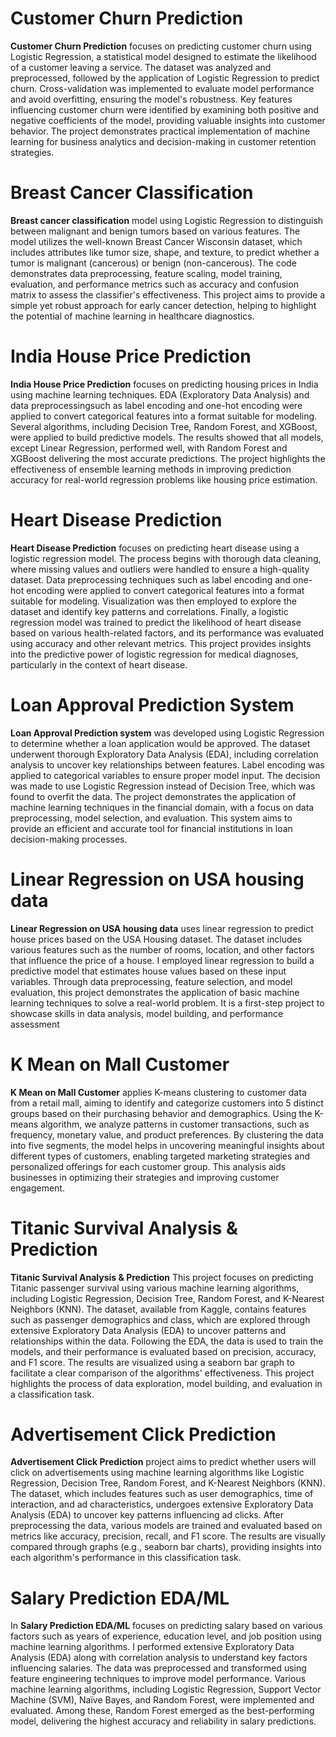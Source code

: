 # Customer Churn Prediction
**Customer Churn Prediction** focuses on predicting customer churn using Logistic Regression, a statistical model designed to estimate the likelihood of a customer leaving a service. The dataset was analyzed and preprocessed, followed by the application of Logistic Regression to predict churn. Cross-validation was implemented to evaluate model performance and avoid overfitting, ensuring the model's robustness. Key features influencing customer churn were identified by examining both positive and negative coefficients of the model, providing valuable insights into customer behavior. The project demonstrates practical implementation of machine learning for business analytics and decision-making in customer retention strategies.
# Breast Cancer Classification
**Breast cancer classification** model using Logistic Regression to distinguish between malignant and benign tumors based on various features. The model utilizes the well-known Breast Cancer Wisconsin dataset, which includes attributes like tumor size, shape, and texture, to predict whether a tumor is malignant (cancerous) or benign (non-cancerous). The code demonstrates data preprocessing, feature scaling, model training, evaluation, and performance metrics such as accuracy and confusion matrix to assess the classifier's effectiveness. This project aims to provide a simple yet robust approach for early cancer detection, helping to highlight the potential of machine learning in healthcare diagnostics.
# India House Price Prediction
**India House Price Prediction** focuses on predicting housing prices in India using machine learning techniques. EDA (Exploratory Data Analysis) and data preprocessingsuch as label encoding and one-hot encoding were applied to convert categorical features into a format suitable for modeling. Several algorithms, including Decision Tree, Random Forest, and XGBoost, were applied to build predictive models. The results showed that all models, except Linear Regression, performed well, with Random Forest and XGBoost delivering the most accurate predictions. The project highlights the effectiveness of ensemble learning methods in improving prediction accuracy for real-world regression problems like housing price estimation.
# Heart Disease Prediction
**Heart Disease Prediction** focuses on predicting heart disease using a logistic regression model. The process begins with thorough data cleaning, where missing values and outliers were handled to ensure a high-quality dataset. Data preprocessing techniques such as label encoding and one-hot encoding were applied to convert categorical features into a format suitable for modeling. Visualization was then employed to explore the dataset and identify key patterns and correlations. Finally, a logistic regression model was trained to predict the likelihood of heart disease based on various health-related factors, and its performance was evaluated using accuracy and other relevant metrics. This project provides insights into the predictive power of logistic regression for medical diagnoses, particularly in the context of heart disease.
# Loan Approval Prediction System
**Loan Approval Prediction system** was developed using Logistic Regression to determine whether a loan application would be approved. The dataset underwent thorough Exploratory Data Analysis (EDA), including correlation analysis to uncover key relationships between features. Label encoding was applied to categorical variables to ensure proper model input. The decision was made to use Logistic Regression instead of Decision Tree, which was found to overfit the data. The project demonstrates the application of machine learning techniques in the financial domain, with a focus on data preprocessing, model selection, and evaluation. This system aims to provide an efficient and accurate tool for financial institutions in loan decision-making processes.
# Linear Regression on USA housing data
**Linear Regression on USA housing data** uses linear regression to predict house prices based on the USA Housing dataset. The dataset includes various features such as the number of rooms, location, and other factors that influence the price of a house. I employed linear regression to build a predictive model that estimates house values based on these input variables. Through data preprocessing, feature selection, and model evaluation, this project demonstrates the application of basic machine learning techniques to solve a real-world problem. It is a first-step project to showcase skills in data analysis, model building, and performance assessment
# K Mean on Mall Customer
**K Mean on Mall Customer** applies K-means clustering to customer data from a retail mall, aiming to identify and categorize customers into 5 distinct groups based on their purchasing behavior and demographics. Using the K-means algorithm, we analyze patterns in customer transactions, such as frequency, monetary value, and product preferences. By clustering the data into five segments, the model helps in uncovering meaningful insights about different types of customers, enabling targeted marketing strategies and personalized offerings for each customer group. This analysis aids businesses in optimizing their strategies and improving customer engagement.
# Titanic Survival Analysis & Prediction 
**Titanic Survival Analysis & Prediction** This project focuses on predicting Titanic passenger survival using various machine learning algorithms, including Logistic Regression, Decision Tree, Random Forest, and K-Nearest Neighbors (KNN). The dataset, available from Kaggle, contains features such as passenger demographics and class, which are explored through extensive Exploratory Data Analysis (EDA) to uncover patterns and relationships within the data. Following the EDA, the data is used to train the models, and their performance is evaluated based on precision, accuracy, and F1 score. The results are visualized using a seaborn bar graph to facilitate a clear comparison of the algorithms' effectiveness. This project highlights the process of data exploration, model building, and evaluation in a classification task.
# Advertisement Click Prediction
**Advertisement Click Prediction** project aims to predict whether users will click on advertisements using machine learning algorithms like Logistic Regression, Decision Tree, Random Forest, and K-Nearest Neighbors (KNN). The dataset, which includes features such as user demographics, time of interaction, and ad characteristics, undergoes extensive Exploratory Data Analysis (EDA) to uncover key patterns influencing ad clicks. After preprocessing the data, various models are trained and evaluated based on metrics like accuracy, precision, recall, and F1 score. The results are visually compared through graphs (e.g., seaborn bar charts), providing insights into each algorithm's performance in this classification task.
# Salary Prediction EDA/ML
In **Salary Prediction EDA/ML** focuses on predicting salary based on various factors such as years of experience, education level, and job position using machine learning algorithms. I performed extensive Exploratory Data Analysis (EDA) along with correlation analysis to understand key factors influencing salaries. The data was preprocessed and transformed using feature engineering techniques to improve model performance. Various machine learning algorithms, including Logistic Regression, Support Vector Machine (SVM), Naïve Bayes, and Random Forest, were implemented and evaluated. Among these, Random Forest emerged as the best-performing model, delivering the highest accuracy and reliability in salary predictions.

